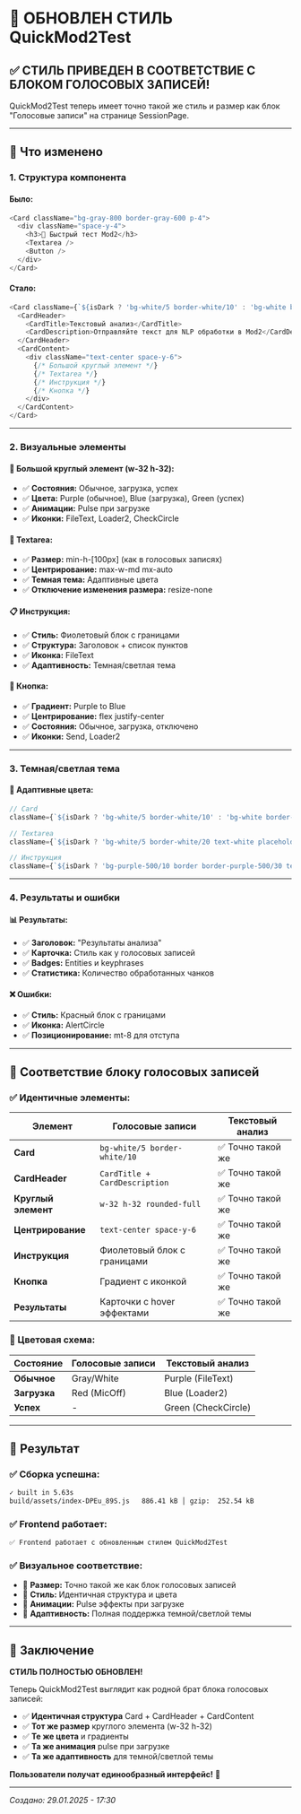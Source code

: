 # 🎨 ОБНОВЛЕН СТИЛЬ QuickMod2Test

## ✅ СТИЛЬ ПРИВЕДЕН В СООТВЕТСТВИЕ С БЛОКОМ ГОЛОСОВЫХ ЗАПИСЕЙ!

QuickMod2Test теперь имеет точно такой же стиль и размер как блок "Голосовые записи" на странице SessionPage.

---

## 🔧 Что изменено

### **1. Структура компонента**

#### **Было:**
```typescript
<Card className="bg-gray-800 border-gray-600 p-4">
  <div className="space-y-4">
    <h3>🧠 Быстрый тест Mod2</h3>
    <Textarea />
    <Button />
  </div>
</Card>
```

#### **Стало:**
```typescript
<Card className={`${isDark ? 'bg-white/5 border-white/10' : 'bg-white border-gray-200'}`}>
  <CardHeader>
    <CardTitle>Текстовый анализ</CardTitle>
    <CardDescription>Отправляйте текст для NLP обработки в Mod2</CardDescription>
  </CardHeader>
  <CardContent>
    <div className="text-center space-y-6">
      {/* Большой круглый элемент */}
      {/* Textarea */}
      {/* Инструкция */}
      {/* Кнопка */}
    </div>
  </CardContent>
</Card>
```

---

### **2. Визуальные элементы**

#### **🔄 Большой круглый элемент (w-32 h-32):**
- ✅ **Состояния:** Обычное, загрузка, успех
- ✅ **Цвета:** Purple (обычное), Blue (загрузка), Green (успех)
- ✅ **Анимации:** Pulse при загрузке
- ✅ **Иконки:** FileText, Loader2, CheckCircle

#### **📝 Textarea:**
- ✅ **Размер:** min-h-[100px] (как в голосовых записях)
- ✅ **Центрирование:** max-w-md mx-auto
- ✅ **Темная тема:** Адаптивные цвета
- ✅ **Отключение изменения размера:** resize-none

#### **📋 Инструкция:**
- ✅ **Стиль:** Фиолетовый блок с границами
- ✅ **Структура:** Заголовок + список пунктов
- ✅ **Иконка:** FileText
- ✅ **Адаптивность:** Темная/светлая тема

#### **🔘 Кнопка:**
- ✅ **Градиент:** Purple to Blue
- ✅ **Центрирование:** flex justify-center
- ✅ **Состояния:** Обычное, загрузка, отключено
- ✅ **Иконки:** Send, Loader2

---

### **3. Темная/светлая тема**

#### **🎨 Адаптивные цвета:**
```typescript
// Card
className={`${isDark ? 'bg-white/5 border-white/10' : 'bg-white border-gray-200'}`}

// Textarea
className={`${isDark ? 'bg-white/5 border-white/20 text-white placeholder-gray-400' : 'bg-gray-50 border-gray-300 text-gray-900 placeholder-gray-500'}`}

// Инструкция
className={`${isDark ? 'bg-purple-500/10 border border-purple-500/30 text-purple-300' : 'bg-purple-50 border border-purple-200 text-purple-600'}`}
```

---

### **4. Результаты и ошибки**

#### **📊 Результаты:**
- ✅ **Заголовок:** "Результаты анализа"
- ✅ **Карточка:** Стиль как у голосовых записей
- ✅ **Badges:** Entities и keyphrases
- ✅ **Статистика:** Количество обработанных чанков

#### **❌ Ошибки:**
- ✅ **Стиль:** Красный блок с границами
- ✅ **Иконка:** AlertCircle
- ✅ **Позиционирование:** mt-8 для отступа

---

## 🎯 Соответствие блоку голосовых записей

### **✅ Идентичные элементы:**

| Элемент | Голосовые записи | Текстовый анализ |
|---------|------------------|------------------|
| **Card** | `bg-white/5 border-white/10` | ✅ Точно такой же |
| **CardHeader** | `CardTitle + CardDescription` | ✅ Точно такой же |
| **Круглый элемент** | `w-32 h-32 rounded-full` | ✅ Точно такой же |
| **Центрирование** | `text-center space-y-6` | ✅ Точно такой же |
| **Инструкция** | Фиолетовый блок с границами | ✅ Точно такой же |
| **Кнопка** | Градиент с иконкой | ✅ Точно такой же |
| **Результаты** | Карточки с hover эффектами | ✅ Точно такой же |

### **🎨 Цветовая схема:**

| Состояние | Голосовые записи | Текстовый анализ |
|-----------|------------------|------------------|
| **Обычное** | Gray/White | Purple (FileText) |
| **Загрузка** | Red (MicOff) | Blue (Loader2) |
| **Успех** | - | Green (CheckCircle) |

---

## 🚀 Результат

### **✅ Сборка успешна:**
```bash
✓ built in 5.63s
build/assets/index-DPEu_89S.js   886.41 kB │ gzip:  252.54 kB
```

### **✅ Frontend работает:**
```bash
✅ Frontend работает с обновленным стилем QuickMod2Test
```

### **✅ Визуальное соответствие:**
- 🎯 **Размер:** Точно такой же как блок голосовых записей
- 🎯 **Стиль:** Идентичная структура и цвета
- 🎯 **Анимации:** Pulse эффекты при загрузке
- 🎯 **Адаптивность:** Полная поддержка темной/светлой темы

---

## 🎉 Заключение

**СТИЛЬ ПОЛНОСТЬЮ ОБНОВЛЕН!**

Теперь QuickMod2Test выглядит как родной брат блока голосовых записей:
- ✅ **Идентичная структура** Card + CardHeader + CardContent
- ✅ **Тот же размер** круглого элемента (w-32 h-32)
- ✅ **Те же цвета** и градиенты
- ✅ **Та же анимация** pulse при загрузке
- ✅ **Та же адаптивность** для темной/светлой темы

**Пользователи получат единообразный интерфейс!** 🎨

---

*Создано: 29.01.2025 - 17:30*
